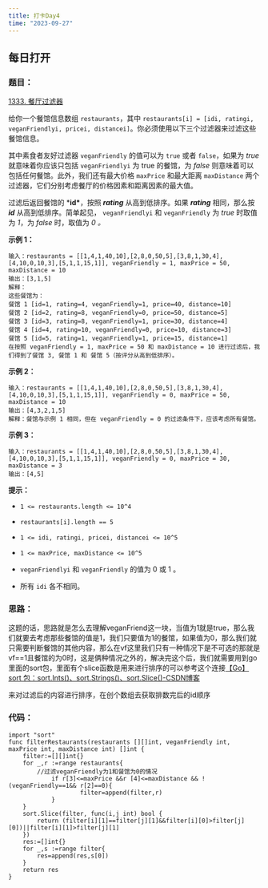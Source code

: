 ```yaml
---
title: 打卡Day4
time: "2023-09-27"
---
```

## 每日打开

### 题目：

[1333. 餐厅过滤器](https://leetcode.cn/problems/filter-restaurants-by-vegan-friendly-price-and-distance/)

给你一个餐馆信息数组 `restaurants`，其中 `restaurants[i] = [idi, ratingi, veganFriendlyi, pricei, distancei]`。你必须使用以下三个过滤器来过滤这些餐馆信息。

其中素食者友好过滤器 `veganFriendly` 的值可以为 `true` 或者 `false`，如果为 *true* 就意味着你应该只包括 `veganFriendlyi` 为 true 的餐馆，为 *false* 则意味着可以包括任何餐馆。此外，我们还有最大价格 `maxPrice` 和最大距离 `maxDistance` 两个过滤器，它们分别考虑餐厅的价格因素和距离因素的最大值。

过滤后返回餐馆的 ***id\***，按照 ***rating*** 从高到低排序。如果 ***rating*** 相同，那么按 ***id*** 从高到低排序。简单起见， `veganFriendlyi` 和 `veganFriendly` 为 *true* 时取值为 *1*，为 *false* 时，取值为 *0 。*

**示例 1：**

```
输入：restaurants = [[1,4,1,40,10],[2,8,0,50,5],[3,8,1,30,4],[4,10,0,10,3],[5,1,1,15,1]], veganFriendly = 1, maxPrice = 50, maxDistance = 10
输出：[3,1,5] 
解释： 
这些餐馆为：
餐馆 1 [id=1, rating=4, veganFriendly=1, price=40, distance=10]
餐馆 2 [id=2, rating=8, veganFriendly=0, price=50, distance=5]
餐馆 3 [id=3, rating=8, veganFriendly=1, price=30, distance=4]
餐馆 4 [id=4, rating=10, veganFriendly=0, price=10, distance=3]
餐馆 5 [id=5, rating=1, veganFriendly=1, price=15, distance=1] 
在按照 veganFriendly = 1, maxPrice = 50 和 maxDistance = 10 进行过滤后，我们得到了餐馆 3, 餐馆 1 和 餐馆 5（按评分从高到低排序）。 
```

**示例 2：**

```
输入：restaurants = [[1,4,1,40,10],[2,8,0,50,5],[3,8,1,30,4],[4,10,0,10,3],[5,1,1,15,1]], veganFriendly = 0, maxPrice = 50, maxDistance = 10
输出：[4,3,2,1,5]
解释：餐馆与示例 1 相同，但在 veganFriendly = 0 的过滤条件下，应该考虑所有餐馆。
```

**示例 3：**

```
输入：restaurants = [[1,4,1,40,10],[2,8,0,50,5],[3,8,1,30,4],[4,10,0,10,3],[5,1,1,15,1]], veganFriendly = 0, maxPrice = 30, maxDistance = 3
输出：[4,5]
```

 

**提示：**

- `1 <= restaurants.length <= 10^4`

- `restaurants[i].length == 5`

- `1 <= idi, ratingi, pricei, distancei <= 10^5`

- `1 <= maxPrice, maxDistance <= 10^5`

- `veganFriendlyi` 和 `veganFriendly` 的值为 0 或 1 。

- 所有 `idi` 各不相同。

  

### 思路：

这题的话，思路就是怎么去理解veganFriend这一块，当值为1就是true，那么我们就要去考虑那些餐馆的值是1，我们只要值为1的餐馆，如果值为0，那么我们就只需要判断餐馆的其他内容，那么在vf这里我们只有一种情况下是不可选的那就是vf==1且餐馆的为0时，这是俩种情况之外的，解决完这个后，我们就需要用到go里面的sort包，里面有个slice函数是用来进行排序的可以参考这个连接[【Go】sort 包：sort.Ints()、sort.Strings()、sort.Slice()-CSDN博客](https://blog.csdn.net/weixin_44211968/article/details/124639964)

来对过滤后的内容进行排序，在创个数组去获取排数完后的id顺序

### 代码：

```golang
import "sort"
func filterRestaurants(restaurants [][]int, veganFriendly int, maxPrice int, maxDistance int) []int {
    filter:=[][]int{}
    for _,r :=range restaurants{
        //过滤veganFriendly为1和餐馆为0的情况
            if r[3]<=maxPrice &&r [4]<=maxDistance && !(veganFriendly==1&& r[2]==0){
                    filter=append(filter,r)
            }
    }
    sort.Slice(filter, func(i,j int) bool {
        return (filter[i][1]==filter[j][1]&&filter[i][0]>filter[j][0])||filter[i][1]>filter[j][1]
    })
    res:=[]int{}
    for _,s :=range filter{
        res=append(res,s[0])
    }
    return res
}
```

